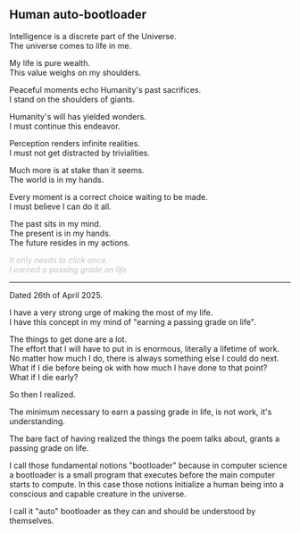 ## Human auto-bootloader

Intelligence is a discrete part of the Universe.  
The universe comes to life in me.

My life is pure wealth.  
This value weighs on my shoulders.

Peaceful moments echo Humanity's past sacrifices.  
I stand on the shoulders of giants.

Humanity's will has yielded wonders.  
I must continue this endeavor.

Perception renders infinite realities.  
I must not get distracted by trivialities.

Much more is at stake than it seems.  
The world is in my hands.

Every moment is a correct choice waiting to be made.  
I must believe I can do it all.

The past sits in my mind.  
The present is in my hands.  
The future resides in my actions.

<span style="color: #99999996;">_It only needs to click once._</span>  
<span style="color: #99999996;">_I earned a passing grade on life._</span>

---

Dated 26th of April 2025.

I have a very strong urge of making the most of my life.  
I have this concept in my mind of "earning a passing grade on life".

The things to get done are a lot.  
The effort that I will have to put in is enormous, literally a lifetime of work.  
No matter how much I do, there is always something else I could do next.  
What if I die before being ok with how much I have done to that point?  
What if I die early?

So then I realized.

The minimum necessary to earn a passing grade in life, is not work, it's understanding.

The bare fact of having realized the things the poem talks about, grants a passing grade on life.

I call those fundamental notions "bootloader" because in computer science a bootloader is a small program that executes before the main computer starts to compute. In this case those notions initialize a human being into a conscious and capable creature in the universe.

I call it "auto" bootloader as they can and should be understood by themselves.
